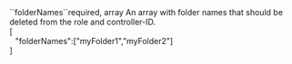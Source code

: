 <tr><td>``folderNames``</td><td>required, array</td>
<td>An array with folder names that should be deleted from the role and controller-ID.<br/>
<td> [
  <div style="padding-left:10px;">"folderNames":["myFolder1","myFolder2"]</div>
  ]</td>
<td></td>
</tr>

 